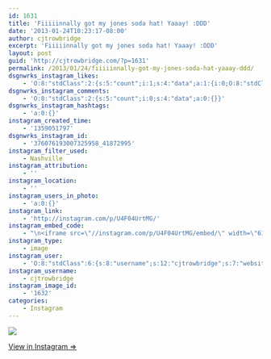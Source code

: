 ```yaml
---
id: 1631
title: 'Fiiiiinnally got my jones soda hat! Yaaay! :DDD'
date: '2013-01-24T10:23:17-08:00'
author: cjtrowbridge
excerpt: 'Fiiiiinnally got my jones soda hat! Yaaay! :DDD'
layout: post
guid: 'http://cjtrowbridge.com/?p=1631'
permalink: /2013/01/24/fiiiiinnally-got-my-jones-soda-hat-yaaay-ddd/
dsgnwrks_instagram_likes:
    - 'O:8:"stdClass":2:{s:5:"count";i:1;s:4:"data";a:1:{i:0;O:8:"stdClass":4:{s:8:"username";s:8:"ford7213";s:15:"profile_picture";s:104:"https://scontent-b.cdninstagram.com/hphotos-xaf1/l/t51.2885-19/10601700_1455079964756116_697951094_a.jpg";s:2:"id";s:8:"24773925";s:9:"full_name";s:6:"Ford S";}}}'
dsgnwrks_instagram_comments:
    - 'O:8:"stdClass":2:{s:5:"count";i:0;s:4:"data";a:0:{}}'
dsgnwrks_instagram_hashtags:
    - 'a:0:{}'
instagram_created_time:
    - '1359051797'
dsgnwrks_instagram_id:
    - '376076193007325958_41872995'
instagram_filter_used:
    - Nashville
instagram_attribution:
    - ''
instagram_location:
    - ''
instagram_users_in_photo:
    - 'a:0:{}'
instagram_link:
    - 'http://instagram.com/p/U4F04UrtMG/'
instagram_embed_code:
    - "\n<iframe src=\"//instagram.com/p/U4F04UrtMG/embed/\" width=\"612\" height=\"710\" frameborder=\"0\" scrolling=\"no\" allowtransparency=\"true\"></iframe>\n"
instagram_type:
    - image
instagram_user:
    - 'O:8:"stdClass":6:{s:8:"username";s:12:"cjtrowbridge";s:7:"website";s:0:"";s:15:"profile_picture";s:103:"https://igcdn-photos-f-a.akamaihd.net/hphotos-ak-xpa1/t51.2885-19/925559_452430704897917_67836701_a.jpg";s:9:"full_name";s:13:"CJ Trowbridge";s:3:"bio";s:0:"";s:2:"id";s:8:"41872995";}'
instagram_username:
    - cjtrowbridge
instagram_image_id:
    - '1632'
categories:
    - Instagram
---
```


[![](http://blog.cjtrowbridge.com/wp-content/uploads/2013/01/1fb6b824665311e282c522000a1fa433_7.jpg)](http://instagram.com/p/U4F04UrtMG/)

[View in Instagram ⇒](http://instagram.com/p/U4F04UrtMG/)